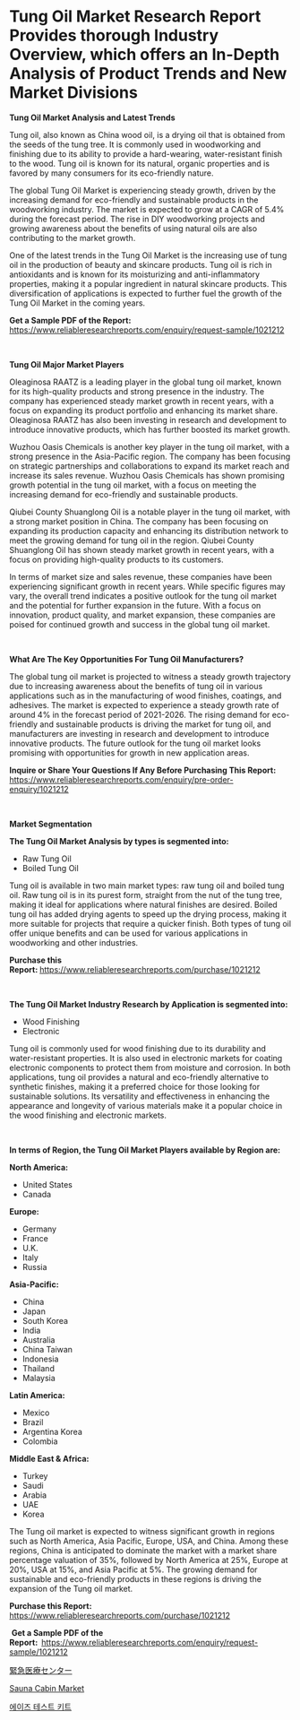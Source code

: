 <p><h1>Tung Oil Market Research Report Provides thorough Industry Overview, which offers an In-Depth Analysis of Product Trends and New Market Divisions</h1></p><p><strong>Tung Oil Market Analysis and Latest Trends</strong></p>
<p><p>Tung oil, also known as China wood oil, is a drying oil that is obtained from the seeds of the tung tree. It is commonly used in woodworking and finishing due to its ability to provide a hard-wearing, water-resistant finish to the wood. Tung oil is known for its natural, organic properties and is favored by many consumers for its eco-friendly nature.</p><p>The global Tung Oil Market is experiencing steady growth, driven by the increasing demand for eco-friendly and sustainable products in the woodworking industry. The market is expected to grow at a CAGR of 5.4% during the forecast period. The rise in DIY woodworking projects and growing awareness about the benefits of using natural oils are also contributing to the market growth.</p><p>One of the latest trends in the Tung Oil Market is the increasing use of tung oil in the production of beauty and skincare products. Tung oil is rich in antioxidants and is known for its moisturizing and anti-inflammatory properties, making it a popular ingredient in natural skincare products. This diversification of applications is expected to further fuel the growth of the Tung Oil Market in the coming years.</p></p>
<p><strong>Get a Sample PDF of the Report:&nbsp;</strong> <a href="https://www.reliableresearchreports.com/enquiry/request-sample/1021212">https://www.reliableresearchreports.com/enquiry/request-sample/1021212</a></p>
<p>&nbsp;</p>
<p><strong>Tung Oil Major Market Players</strong></p>
<p><p>Oleaginosa RAATZ is a leading player in the global tung oil market, known for its high-quality products and strong presence in the industry. The company has experienced steady market growth in recent years, with a focus on expanding its product portfolio and enhancing its market share. Oleaginosa RAATZ has also been investing in research and development to introduce innovative products, which has further boosted its market growth.</p><p>Wuzhou Oasis Chemicals is another key player in the tung oil market, with a strong presence in the Asia-Pacific region. The company has been focusing on strategic partnerships and collaborations to expand its market reach and increase its sales revenue. Wuzhou Oasis Chemicals has shown promising growth potential in the tung oil market, with a focus on meeting the increasing demand for eco-friendly and sustainable products.</p><p>Qiubei County Shuanglong Oil is a notable player in the tung oil market, with a strong market position in China. The company has been focusing on expanding its production capacity and enhancing its distribution network to meet the growing demand for tung oil in the region. Qiubei County Shuanglong Oil has shown steady market growth in recent years, with a focus on providing high-quality products to its customers.</p><p>In terms of market size and sales revenue, these companies have been experiencing significant growth in recent years. While specific figures may vary, the overall trend indicates a positive outlook for the tung oil market and the potential for further expansion in the future. With a focus on innovation, product quality, and market expansion, these companies are poised for continued growth and success in the global tung oil market.</p></p>
<p>&nbsp;</p>
<p><strong>What Are The Key Opportunities For Tung Oil Manufacturers?</strong></p>
<p><p>The global tung oil market is projected to witness a steady growth trajectory due to increasing awareness about the benefits of tung oil in various applications such as in the manufacturing of wood finishes, coatings, and adhesives. The market is expected to experience a steady growth rate of around 4% in the forecast period of 2021-2026. The rising demand for eco-friendly and sustainable products is driving the market for tung oil, and manufacturers are investing in research and development to introduce innovative products. The future outlook for the tung oil market looks promising with opportunities for growth in new application areas.</p></p>
<p><strong>Inquire or Share Your Questions If Any Before Purchasing This Report:</strong> <a href="https://www.reliableresearchreports.com/enquiry/pre-order-enquiry/1021212">https://www.reliableresearchreports.com/enquiry/pre-order-enquiry/1021212</a></p>
<p>&nbsp;</p>
<p><strong>Market Segmentation</strong></p>
<p><strong>The Tung Oil Market Analysis by types is segmented into:</strong></p>
<p><ul><li>Raw Tung Oil</li><li>Boiled Tung Oil</li></ul></p>
<p><p>Tung oil is available in two main market types: raw tung oil and boiled tung oil. Raw tung oil is in its purest form, straight from the nut of the tung tree, making it ideal for applications where natural finishes are desired. Boiled tung oil has added drying agents to speed up the drying process, making it more suitable for projects that require a quicker finish. Both types of tung oil offer unique benefits and can be used for various applications in woodworking and other industries.</p></p>
<p><strong>Purchase this Report:&nbsp;</strong><a href="https://www.reliableresearchreports.com/purchase/1021212">https://www.reliableresearchreports.com/purchase/1021212</a></p>
<p>&nbsp;</p>
<p><strong>The Tung Oil Market Industry Research by Application is segmented into:</strong></p>
<p><ul><li>Wood Finishing</li><li>Electronic</li></ul></p>
<p><p>Tung oil is commonly used for wood finishing due to its durability and water-resistant properties. It is also used in electronic markets for coating electronic components to protect them from moisture and corrosion. In both applications, tung oil provides a natural and eco-friendly alternative to synthetic finishes, making it a preferred choice for those looking for sustainable solutions. Its versatility and effectiveness in enhancing the appearance and longevity of various materials make it a popular choice in the wood finishing and electronic markets.</p></p>
<p>&nbsp;</p>
<p><strong>In terms of Region, the Tung Oil Market Players available by Region are:</strong></p>
<p>
    <p> <strong> North America: </strong>
        <ul>
            <li>United States</li>
            <li>Canada</li>
        </ul>
        </p> 
    <p> <strong> Europe: </strong>
        <ul>
            <li>Germany</li>
            <li>France</li>
            <li>U.K.</li>
            <li>Italy</li>
            <li>Russia</li>
        </ul>
        </p> 
    <p> <strong> Asia-Pacific: </strong>
        <ul>
            <li>China</li>
            <li>Japan</li>
            <li>South Korea</li>
            <li>India</li>
            <li>Australia</li>
            <li>China Taiwan</li>
            <li>Indonesia</li>
            <li>Thailand</li>
            <li>Malaysia</li>
        </ul>
        </p> 
    <p> <strong> Latin America: </strong>
        <ul>
            <li>Mexico</li>
            <li>Brazil</li>
            <li>Argentina Korea</li>
            <li>Colombia</li>
        </ul>
        </p> 
    <p> <strong> Middle East & Africa: </strong>
        <ul>
            <li>Turkey</li>
            <li>Saudi</li>
            <li>Arabia</li>
            <li>UAE</li>
            <li>Korea</li>
        </ul>
    </p>
    </p>
<p><p>The Tung oil market is expected to witness significant growth in regions such as North America, Asia Pacific, Europe, USA, and China. Among these regions, China is anticipated to dominate the market with a market share percentage valuation of 35%, followed by North America at 25%, Europe at 20%, USA at 15%, and Asia Pacific at 5%. The growing demand for sustainable and eco-friendly products in these regions is driving the expansion of the Tung oil market.</p></p>
<p><strong>Purchase this Report: </strong><a href="https://www.reliableresearchreports.com/purchase/1021212">https://www.reliableresearchreports.com/purchase/1021212</a></p>
<p>&nbsp;<strong>Get a Sample PDF of the Report:&nbsp;&nbsp;</strong><a href="https://www.reliableresearchreports.com/enquiry/request-sample/1021212">https://www.reliableresearchreports.com/enquiry/request-sample/1021212</a></p>
<p><strong></strong></p>
<p><p><a href="https://github.com/zekaoe592392/Market-Research-Report-List-1/blob/main/9729208193268.md">緊急医療センター</a></p><p><a href="https://gamy-alyssum-396.notion.site/Sauna-Cabin-Market-Size-and-Examines-its-Market-Scope-with-a-Primary-Focus-on-Growth-Opportunities-37c60504e24e4978b40051c1ad55d5ae">Sauna Cabin Market</a></p><p><a href="https://github.com/crfsywufhm81415/Market-Research-Report-List-1/blob/main/6004434193052.md">에이즈 테스트 키트</a></p></p>